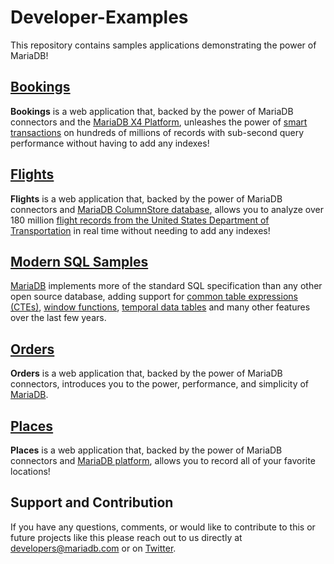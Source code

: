 # Developer-Examples

This repository contains samples applications demonstrating the power of MariaDB!

## [Bookings](https://github.com/mariadb-corporation/dev-example-bookings)
**Bookings** is a web application that, backed by the power of MariaDB connectors and the [MariaDB X4 Platform](https://mariadb.com/resources/blog/deploying-mariadb-platform-x4/#smart), unleashes the power of [smart transactions](https://mariadb.com/resources/blog/introducing-mariadb-platform-x4-smart-transactions-and-cloud-native-storage/) on hundreds of millions of records with sub-second query performance without having to add any indexes!

## [Flights](https://github.com/mariadb-corporation/dev-example-flights)
**Flights** is a web application that, backed by the power of MariaDB connectors and [MariaDB ColumnStore database](https://mariadb.com/docs/features/mariadb-columnstore/), allows you to analyze over 180 million [flight records from the United States Department of Transportation](https://www.transtats.bts.gov/DL_SelectFields.asp?Table_ID=236&DB_Short_Name=On-Time) in real time without needing to add any indexes!

## [Modern SQL Samples](https://github.com/mariadb-corporation/dev-example-modern-sql)

[MariaDB](http://www.mariadb.com) implements more of the standard SQL specification than any other open source database, adding support for [common table expressions (CTEs)](https://mariadb.com/kb/en/with/), [window functions](https://mariadb.com/kb/en/window-functions/), [temporal data tables](https://mariadb.com/kb/en/temporal-data-tables/) and many other features over the last few years.

## [Orders](https://github.com/mariadb-corporation/dev-example-orders)

**Orders** is a web application that, backed by the power of MariaDB connectors, introduces you to the power, performance, and simplicity of [MariaDB](https://mariadb.com/products/).

## [Places](https://github.com/mariadb-corporation/dev-example-places)
**Places** is a web application that, backed by the power of MariaDB connectors and [MariaDB platform](https://mariadb.com/products/mariadb-platform/), allows you to record all of your favorite locations!

## Support and Contribution <a name="support-contribution"></a>
If you have any questions, comments, or would like to contribute to this or future projects like this please reach out to us directly at developers@mariadb.com or on [Twitter](https://twitter.com/mariadb).
